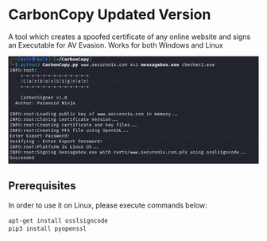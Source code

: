 # CarbonCopy Updated Version
A tool which creates a spoofed certificate of any online website and signs an Executable for AV Evasion. Works for both Windows and Linux

![Screenshot](demo.png)

## Prerequisites

In order to use it on Linux, please execute commands below:
```shell
apt-get install osslsigncode
pip3 install pyopenssl
```
